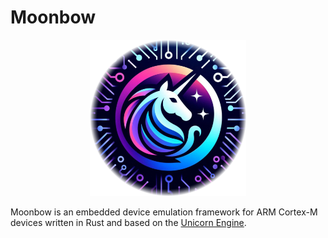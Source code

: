 # Moonbow

<p align="center">
<img width="250" src="src/.doc/moonbow.png">
</p>

Moonbow is an embedded device emulation framework for ARM Cortex-M devices
written in Rust and based on the 
[Unicorn Engine](https://github.com/unicorn-engine/unicorn).
